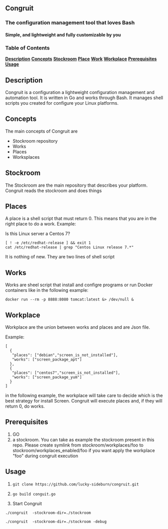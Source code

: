 ## Congruit

### The configuration management tool that loves Bash
#### Simple, and lightweight and fully customizable by you

### Table of Contents
**[Description](#description)**
**[Concepts](#Concepts)**
**[Stockroom](#Stockroom)**
**[Place](#Place)**
**[Work](#Work)**
**[Workplace](#Workplace)**
**[Prerequisites](Prerequisites)**
**[Usage](Usage)**

## Description
Congruit is a configuration a lightweight configuration management and automation tool. It is written in Go and works through Bash. It manages shell scripts you created for configure your Linux platforms.

## Concepts
The main concepts of Congruit are

* Stockroom repository
* Works
* Places
* Worksplaces

## Stockroom
The Stockroom are the main repository that describes your platform. Congruit reads the stockroom and does things

## Places
A place is a shell script that must return 0. This means that you are in the right place to do a work.
Example:

Is this Linux server a Centos 7?

```
[ ! -e /etc/redhat-release ] && exit 1
cat /etc/redhat-release | grep "Centos Linux release 7.*"
```
It is nothing of new. They are two lines of shell script

## Works
Works are sheel script that install and configre programs or run Docker containers like in the following example:

```
docker run --rm -p 8888:8080 tomcat:latest &> /dev/null &
```

## Workplace
Workplace are the union between works and places and are Json file.

Example:

```
[
  {
   "places": ["debian","screen_is_not_installed"],
   "works": ["screen_package_apt"]
  },
  {
   "places": ["centos7","screen_is_not_installed"],
   "works": ["screen_package_yum"]
  }
]
```
in the following example, the workplace will take care to decide which is the best strategy for install Screen.
Congruit will execute places and, if they will return 0, do works.

## Prerequisites
1. GO
2. a stockroom. You can take as example the stockroom present in this repo. Please create symlink from stockroom/workplaces/foo to stockroom/workplaces_enabled/foo if you want apply the workplace "foo" during congruit execution

## Usage
1. `git clone https://github.com/lucky-sideburn/congruit.git`
2. `go build conguit.go`

3. Start Congruit

`./congruit  -stockroom-dir=./stockroom`

`./congruit  -stockroom-dir=./stockroom -debug`

